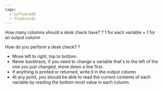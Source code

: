 ```yaml
---
tags:
  - softwaredd
  - flashcards
---
```


How many columns should a desk check have?
?
1 for each variable + 1 for an output column

How do you perform a desk check?
?
- Move left to right, top to bottom. 
- Never backtrack, if you need to change a variable that's to the left of the one you just changed, move down a line first. 
- If anything is printed or returned, write it in the output column
- At any point, you should be able to read the current contents of each variable by reading the bottom most value in each column.
